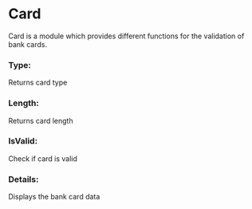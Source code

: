 # Card

Card is a module which provides different functions for the validation of bank cards.

### Type:

Returns card type

### Length:

Returns card length

### IsValid:

Check if card is valid

### Details:

Displays the bank card data
